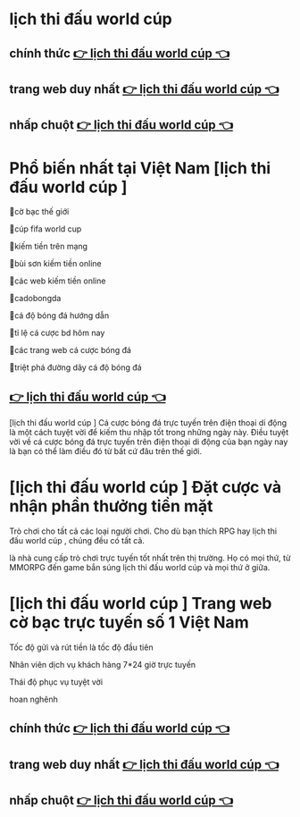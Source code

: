 
# lịch thi đấu world cúp 
 
## chính thức [👉 lịch thi đấu world cúp   👈](https://y39.xyz)
## trang web duy nhất [👉 lịch thi đấu world cúp   👈](https://y39.xyz)
## nhấp chuột [👉 lịch thi đấu world cúp   👈](https://y39.xyz)

# Phổ biến nhất tại Việt Nam [lịch thi đấu world cúp ]



🧧cờ bạc thế giới

🧧cúp fifa world cup

🧧kiếm tiền trên mạng

🧧bùi sơn kiếm tiền online

🧧các web kiếm tiền online

🧧cadobongda

🧧cá độ bóng đá hướng dẫn

🧧tỉ lệ cá cược bd hôm nay

🧧các trang web cá cược bóng đá

🧧triệt phá đường dây cá độ bóng đá


## [👉 lịch thi đấu world cúp   👈](https://y39.xyz)

[lịch thi đấu world cúp ] Cá cược bóng đá trực tuyến trên điện thoại di động là một cách tuyệt vời để kiếm thu nhập tốt trong những ngày này. Điều tuyệt vời về cá cược bóng đá trực tuyến trên điện thoại di động của bạn ngày nay là bạn có thể làm điều đó từ bất cứ đâu trên thế giới.

#  [lịch thi đấu world cúp ] Đặt cược và nhận phần thưởng tiền mặt

 Trò chơi cho tất cả các loại người chơi. Cho dù bạn thích RPG hay lịch thi đấu world cúp , chúng đều có tất cả.

 là nhà cung cấp trò chơi trực tuyến tốt nhất trên thị trường. Họ có mọi thứ, từ MMORPG đến game bắn súng lịch thi đấu world cúp  và mọi thứ ở giữa.

 #  [lịch thi đấu world cúp ] Trang web cờ bạc trực tuyến số 1 Việt Nam

 Tốc độ gửi và rút tiền là tốc độ đầu tiên

 Nhân viên dịch vụ khách hàng 7*24 giờ trực tuyến

Thái độ phục vụ tuyệt vời

hoan nghênh

## chính thức [👉 lịch thi đấu world cúp   👈](https://y39.xyz)
## trang web duy nhất [👉 lịch thi đấu world cúp   👈](https://y39.xyz)
## nhấp chuột [👉 lịch thi đấu world cúp   👈](https://y39.xyz)




